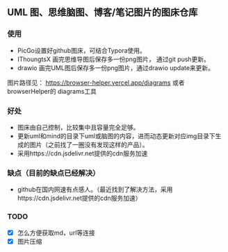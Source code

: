 ## UML 图、思维脑图、博客/笔记图片的图床仓库

### 使用

- PicGo设置好github图床，可结合Typora使用。
- IThoungtsX 画完思维导图后保存多一份png图片， 通过git push更新。
- drawio 画完UML图后保存多一份png图片，通过drawio update来更新。

图片路径见： https://browser-helper.vercel.app/diagrams 或者 browserHelper的 diagrams工具

### 好处

- 图床由自己控制，比较集中且容量完全足够。
- 更新uml和mind的目录下uml或脑图的内容，进而动态更新对应img目录下生成的图片（之前找了一圈没有发现这样的产品）。
- 采用https://cdn.jsdelivr.net提供的cdn服务加速

### 缺点（目前的缺点已经解决）

- github在国内网速有点感人。（最近找到了解决方法，采用https://cdn.jsdelivr.net提供的cdn服务加速）


### TODO

- [x] 怎么方便获取md，url等连接
- [x] 图片压缩
